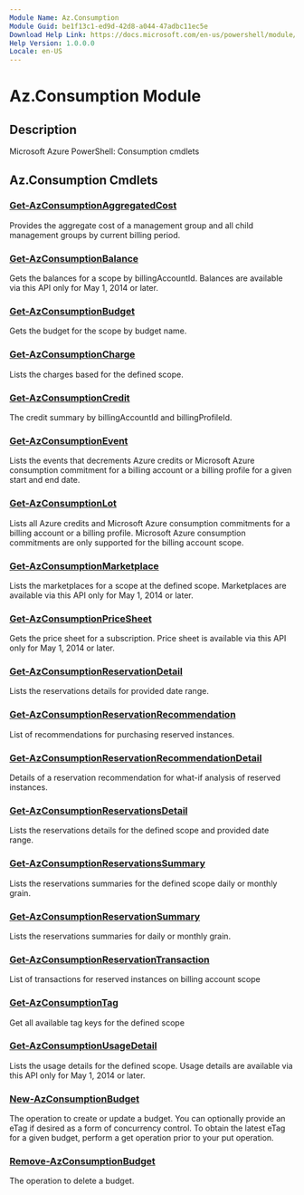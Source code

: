 ```yaml
---
Module Name: Az.Consumption
Module Guid: be1f13c1-ed9d-42d8-a044-47adbc11ec5e
Download Help Link: https://docs.microsoft.com/en-us/powershell/module/az.consumption
Help Version: 1.0.0.0
Locale: en-US
---
```


# Az.Consumption Module
## Description
Microsoft Azure PowerShell: Consumption cmdlets

## Az.Consumption Cmdlets
### [Get-AzConsumptionAggregatedCost](Get-AzConsumptionAggregatedCost.md)
Provides the aggregate cost of a management group and all child management groups by current billing period.

### [Get-AzConsumptionBalance](Get-AzConsumptionBalance.md)
Gets the balances for a scope by billingAccountId.
Balances are available via this API only for May 1, 2014 or later.

### [Get-AzConsumptionBudget](Get-AzConsumptionBudget.md)
Gets the budget for the scope by budget name.

### [Get-AzConsumptionCharge](Get-AzConsumptionCharge.md)
Lists the charges based for the defined scope.

### [Get-AzConsumptionCredit](Get-AzConsumptionCredit.md)
The credit summary by billingAccountId and billingProfileId.

### [Get-AzConsumptionEvent](Get-AzConsumptionEvent.md)
Lists the events that decrements Azure credits or Microsoft Azure consumption commitment for a billing account or a billing profile for a given start and end date.

### [Get-AzConsumptionLot](Get-AzConsumptionLot.md)
Lists all Azure credits and Microsoft Azure consumption commitments for a billing account or a billing profile.
Microsoft Azure consumption commitments are only supported for the billing account scope.

### [Get-AzConsumptionMarketplace](Get-AzConsumptionMarketplace.md)
Lists the marketplaces for a scope at the defined scope.
Marketplaces are available via this API only for May 1, 2014 or later.

### [Get-AzConsumptionPriceSheet](Get-AzConsumptionPriceSheet.md)
Gets the price sheet for a subscription.
Price sheet is available via this API only for May 1, 2014 or later.

### [Get-AzConsumptionReservationDetail](Get-AzConsumptionReservationDetail.md)
Lists the reservations details for provided date range.

### [Get-AzConsumptionReservationRecommendation](Get-AzConsumptionReservationRecommendation.md)
List of recommendations for purchasing reserved instances.

### [Get-AzConsumptionReservationRecommendationDetail](Get-AzConsumptionReservationRecommendationDetail.md)
Details of a reservation recommendation for what-if analysis of reserved instances.

### [Get-AzConsumptionReservationsDetail](Get-AzConsumptionReservationsDetail.md)
Lists the reservations details for the defined scope and provided date range.

### [Get-AzConsumptionReservationsSummary](Get-AzConsumptionReservationsSummary.md)
Lists the reservations summaries for the defined scope daily or monthly grain.

### [Get-AzConsumptionReservationSummary](Get-AzConsumptionReservationSummary.md)
Lists the reservations summaries for daily or monthly grain.

### [Get-AzConsumptionReservationTransaction](Get-AzConsumptionReservationTransaction.md)
List of transactions for reserved instances on billing account scope

### [Get-AzConsumptionTag](Get-AzConsumptionTag.md)
Get all available tag keys for the defined scope

### [Get-AzConsumptionUsageDetail](Get-AzConsumptionUsageDetail.md)
Lists the usage details for the defined scope.
Usage details are available via this API only for May 1, 2014 or later.

### [New-AzConsumptionBudget](New-AzConsumptionBudget.md)
The operation to create or update a budget.
You can optionally provide an eTag if desired as a form of concurrency control.
To obtain the latest eTag for a given budget, perform a get operation prior to your put operation.

### [Remove-AzConsumptionBudget](Remove-AzConsumptionBudget.md)
The operation to delete a budget.

